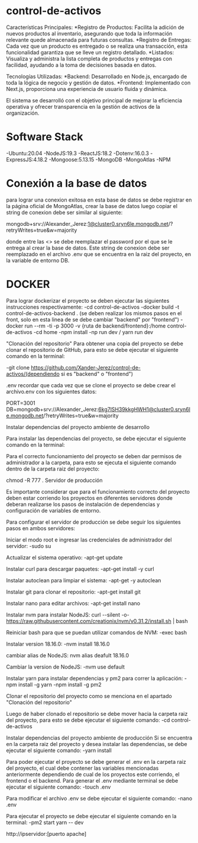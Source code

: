 # control-de-activos
Características Principales:
*Registro de Productos: Facilita la adición de nuevos productos al inventario, asegurando que toda
 la información relevante quede almacenada para futuras consultas.
*Registro de Entregas: Cada vez que un producto es entregado o se realiza una transacción, esta
 funcionalidad garantiza que se lleve un registro detallado.
*Listados: Visualiza y administra la lista completa de productos y entregas con facilidad, ayudando
 a la toma de decisiones basada en datos.

Tecnologías Utilizadas:
*Backend: Desarrollado en Node.js, encargado de toda la lógica de negocio y gestión de datos.
*Frontend: Implementado con Next.js, proporciona una experiencia de usuario fluida y dinámica.

El sistema se desarrolló con el objetivo principal de mejorar la eficiencia operativa y ofrecer
 transparencia en la gestión de activos de la organización.

# Software Stack
-Ubuntu:20.04 -NodeJS:19.3 -ReactJS:18.2 -Dotenv:16.0.3 -ExpressJS:4.18.2 -Mongoose:5.13.15 -MongoDB -MongoAtlas -NPM

# Conexión a la base de datos
para lograr una conexion exitosa en esta base de datos se debe registrar en la página oficial de MongoAtlas, crear la
base de datos luego copiar el string de conexion debe ser similar al siguiente:

mongodb+srv://Alexander_Jerez:<CLAVE>1@cluster0.sryn6le.mongodb.net/?retryWrites=true&w=majority

donde entre las <> se debe reemplazar el password por el que se le entrega al crear la base de datos.
Este string de conexion debe ser reemplazado en el archivo .env que se encuentra en la raiz del proyecto,
en la variable de entorno DB.

# DOCKER
Para lograr dockerizar el proyecto se deben ejecutar las siguientes instrucciones respectivamente:
-cd control-de-activos
-docker build -t control-de-activos-backend . 
  (se deben realizar los mismos pasos en el front, solo en esta linea de se debe cambiar "backend" por "frontend")
-docker run --rm -ti -p 3000 -v {ruta de backend/frontend}:/home control-de-activos
-cd home
-npm install
-np run dev / yarn run dev

"Clonación del repositorio"
Para obtener una copia del proyecto se debe clonar el repositorio de GitHub, para esto se debe ejecutar el
siguiente comando en la terminal:

-git clone https://github.com/Xander-Jerez/control-de-activos/(dependiendo si es "backend" o "frontend")

.env
recordar que cada vez que se clone el proyecto se debe crear el archivo.env con los siguientes datos:

PORT=3001
DB=mongodb+srv://Alexander_Jerez:6kg7lSH39kkgHWH1@cluster0.sryn6le.mongodb.net/?retryWrites=true&w=majority

Instalar dependencias del proyecto ambiente de desarrollo

Para instalar las dependencias del proyecto, se debe ejecutar el siguiente comando en la terminal:

Para el correcto funcionamiento del proyecto se deben dar permisos de administrador a la carpeta, para
esto se ejecuta el siguiente comando dentro de la carpeta raiz del proyecto:

chmod -R 777 .
Servidor de producción

Es importante considerar que para el funcionamiento correcto del proyecto deben estar corriendo los
proyectos en diferentes servidores donde deberan realizarse los pasos de instalación de dependencias y
configuración de variables de entorno.

Para configurar el servidor de producción se debe seguir los siguientes pasos en ambos servidores:

Iniciar el modo root e ingresar las credenciales de administrador del servidor:
-sudo su

Actualizar el sistema operativo:
-apt-get update

Instalar curl para descargar paquetes:
-apt-get install -y curl

Instalar autoclean para limpiar el sistema:
-apt-get -y autoclean

Instalar git para clonar el repositorio:
-apt-get install git

Instalar nano para editar archivos:
-apt-get install nano

Instalar nvm para instalar NodeJS:
curl --silent -o- https://raw.githubusercontent.com/creationix/nvm/v0.31.2/install.sh | bash

Reiniciar bash para que se puedan utilizar comandos de NVM:
-exec bash

Instalar version 18.16.0:
-nvm install 18.16.0

cambiar alias de NodeJS:
nvm alias deafult 18.16.0

Cambiar la version de NodeJS:
-nvm use default

Instalar yarn para instalar dependencias y pm2 para correr la aplicación:
-npm install -g yarn
-npm install -g pm2

Clonar el repositorio del proyecto como se menciona en el apartado "Clonación del repositorio"

Luego de haber clonado el repositorio se debe mover hacia la carpeta raiz del proyecto,
para esto se debe ejecutar el siguiente comando:
-cd control-de-activos

Instalar dependencias del proyecto ambiente de producción Si se encuentra en la carpeta raiz del
proyecto y desea instalar las dependencias, se debe ejecutar el siguiente comando:
-yarn install

Para poder ejecutar el proyecto se debe generar el .env en la carpeta raiz del proyecto, el cual
debe contener las variables mencionadas anteriormente dependiendo de cual de los proyectos este
corriendo, el frontend o el backend. Para generar el .env mediante terminal se debe ejecutar el
siguiente comando:
-touch .env

Para modificar el archivo .env se debe ejecutar el siguiente comando:
-nano .env

Para ejecutar el proyecto se debe ejecutar el siguiente comando en la terminal:
-pm2 start yarn -- dev

http://ipservidor:[puerto apache]
